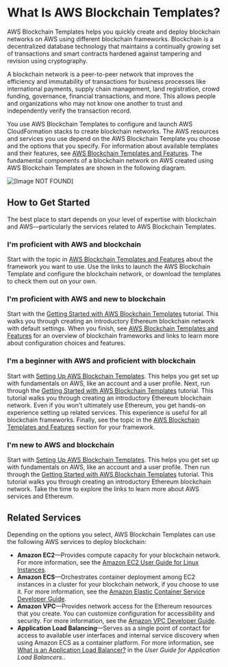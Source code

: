 # What Is AWS Blockchain Templates?<a name="what-are-blockchain-templates"></a>

AWS Blockchain Templates helps you quickly create and deploy blockchain networks on AWS using different blockchain frameworks\. Blockchain is a decentralized database technology that maintains a continually growing set of transactions and smart contracts hardened against tampering and revision using cryptography\.

A blockchain network is a peer\-to\-peer network that improves the efficiency and immutability of transactions for business processes like international payments, supply chain management, land registration, crowd funding, governance, financial transactions, and more\. This allows people and organizations who may not know one another to trust and independently verify the transaction record\.

You use AWS Blockchain Templates to configure and launch AWS CloudFormation stacks to create blockchain networks\. The AWS resources and services you use depend on the AWS Blockchain Template you choose and the options that you specify\. For information about available templates and their features, see [AWS Blockchain Templates and Features](blockchain-template-features.md)\. The fundamental components of a blockchain network on AWS created using AWS Blockchain Templates are shown in the following diagram\.

![\[Image NOT FOUND\]](http://docs.aws.amazon.com/blockchain-templates/latest/developerguide/images/blockchain-components.png)

## How to Get Started<a name="blockchain-templates-where-to-start"></a>

The best place to start depends on your level of expertise with blockchain and AWS—particularly the services related to AWS Blockchain Templates\.

### I'm proficient with AWS and blockchain<a name="proficent-aws-proficient-framework"></a>

Start with the topic in [AWS Blockchain Templates and Features](blockchain-template-features.md) about the framework you want to use\. Use the links to launch the AWS Blockchain Template and configure the blockchain network, or download the templates to check them out on your own\.

### I'm proficient with AWS and new to blockchain<a name="proficent-aws-beginner-framework"></a>

Start with the [Getting Started with AWS Blockchain Templates](blockchain-templates-getting-started.md) tutorial\. This walks you through creating an introductory Ethereum blockchain network with default settings\. When you finish, see [AWS Blockchain Templates and Features](blockchain-template-features.md) for an overview of blockchain frameworks and links to learn more about configuration choices and features\.

### I'm a beginner with AWS and proficient with blockchain<a name="beginner-aws-expert-framework"></a>

Start with [Setting Up AWS Blockchain Templates](blockchain-templates-setting-up.md)\. This helps you get set up with fundamentals on AWS, like an account and a user profile\. Next, run through the [Getting Started with AWS Blockchain Templates](blockchain-templates-getting-started.md) tutorial\. This tutorial walks you through creating an introductory Ethereum blockchain network\. Even if you won't ultimately use Ethereum, you get hands\-on experience setting up related services\. This experience is useful for all blockchain frameworks\. Finally, see the topic in the [AWS Blockchain Templates and Features](blockchain-template-features.md) section for your framework\.

### I'm new to AWS and blockchain<a name="w3ab1b5c13c11"></a>

Start with [Setting Up AWS Blockchain Templates](blockchain-templates-setting-up.md)\. This helps you get set up with fundamentals on AWS, like an account and a user profile\. Then run through the [Getting Started with AWS Blockchain Templates](blockchain-templates-getting-started.md) tutorial\. This tutorial walks you through creating an introductory Ethereum blockchain network\. Take the time to explore the links to learn more about AWS services and Ethereum\.

## Related Services<a name="blockchain-templates-related-services"></a>

Depending on the options you select, AWS Blockchain Templates can use the following AWS services to deploy blockchain:
+ **Amazon EC2**—Provides compute capacity for your blockchain network\. For more information, see the [Amazon EC2 User Guide for Linux Instances](http://docs.aws.amazon.com/AWSEC2/latest/UserGuide/)\.
+ **Amazon ECS**—Orchestrates container deployment among EC2 instances in a cluster for your blockchain network, if you choose to use it\. For more information, see the [Amazon Elastic Container Service Developer Guide](http://docs.aws.amazon.com/AmazonECS/latest/developerguide/)\.
+ **Amazon VPC**—Provides network access for the Ethereum resources that you create\. You can customize configuration for accessibility and security\. For more information, see the [Amazon VPC Developer Guide](http://docs.aws.amazon.com/AmazonVPC/latest/DeveloperGuide/)\.
+ **Application Load Balancing**—Serves as a single point of contact for access to available user interfaces and internal service discovery when using Amazon ECS as a container platform\. For more information, see [What is an Application Load Balancer?](http://docs.aws.amazon.com/elasticloadbalancing/latest/application/introduction.html) in the *User Guide for Application Load Balancers\.*\.